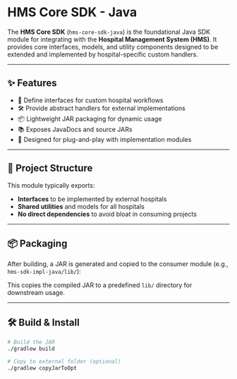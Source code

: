 # HMS Core SDK - Java

The **HMS Core SDK** (`hms-core-sdk-java`) is the foundational Java SDK module for integrating with the **Hospital Management System (HMS)**. It provides core interfaces, models, and utility components designed to be extended and implemented by hospital-specific custom handlers.

---

## ✨ Features

- 🔌 Define interfaces for custom hospital workflows
- 🛠️ Provide abstract handlers for external implementations
- 📦 Lightweight JAR packaging for dynamic usage
- 📚 Exposes JavaDocs and source JARs
- 🧩 Designed for plug-and-play with implementation modules

---

## 🧱 Project Structure

This module typically exports:

- **Interfaces** to be implemented by external hospitals
- **Shared utilities** and models for all hospitals
- **No direct dependencies** to avoid bloat in consuming projects

---

## 📦 Packaging

After building, a JAR is generated and copied to the consumer module (e.g., `hms-sdk-impl-java/lib/`):


This copies the compiled JAR to a predefined `lib/` directory for downstream usage.

---

## 🛠 Build & Install

```bash
# Build the JAR
./gradlew build

# Copy to external folder (optional)
./gradlew copyJarToOpt
